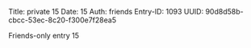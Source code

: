 Title: private 15
Date: 15
Auth: friends
Entry-ID: 1093
UUID: 90d8d58b-cbcc-53ec-8c20-f300e7f28ea5

Friends-only entry 15
